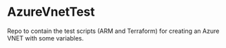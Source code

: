 # AzureVnetTest
Repo to contain the test scripts (ARM and Terraform) for creating an Azure VNET with some variables.
